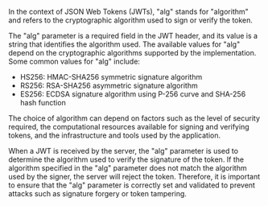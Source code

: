 In the context of JSON Web Tokens (JWTs), "alg" stands for "algorithm" and refers to the cryptographic algorithm used to sign or verify the token.

The "alg" parameter is a required field in the JWT header, and its value is a string that identifies the algorithm used. The available values for "alg" depend on the cryptographic algorithms supported by the implementation. Some common values for "alg" include:

-   HS256: HMAC-SHA256 symmetric signature algorithm
-   RS256: RSA-SHA256 asymmetric signature algorithm
-   ES256: ECDSA signature algorithm using P-256 curve and SHA-256 hash function

The choice of algorithm can depend on factors such as the level of security required, the computational resources available for signing and verifying tokens, and the infrastructure and tools used by the application.

When a JWT is received by the server, the "alg" parameter is used to determine the algorithm used to verify the signature of the token. If the algorithm specified in the "alg" parameter does not match the algorithm used by the signer, the server will reject the token. Therefore, it is important to ensure that the "alg" parameter is correctly set and validated to prevent attacks such as signature forgery or token tampering.
